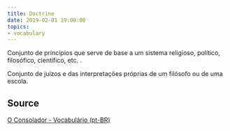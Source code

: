 ```yaml
---
title: Doctrine
date: 2019-02-01 19:00:00
topics:
- vocabulary
---
```


Conjunto de princípios que serve de base a um sistema religioso, político, filosófico, científico, etc. . 

Conjunto de juízos e das interpretações próprias de um filósofo ou de uma escola.

## Source
[O Consolador - Vocabulário (pt-BR)](http://www.oconsolador.com.br/linkfixo/vocabulario/principal.html)


